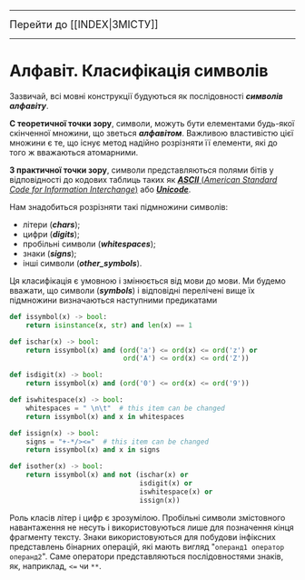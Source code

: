 ----
<font size="+1">Перейти до [[INDEX|ЗМІСТУ]]</font>

----
<H1>Алфавіт. Класифікація символів</H1>

Зазвичай, всі мовні конструкції будуються як послідовності ***символів алфавіту***.

**С теоретичної точки зору**, символи, можуть бути елементами будь-якої скінченної множини, що зветься ***алфавітом***. Важливою властивістю цієї множини є те, що існує метод надійно розрізняти її елементи, які до того ж вважаються атомарними.

**З практичної точки зору**, символи представляються полями бітів у відповідності до кодових таблиць таких як [***ASCII*** (*American Standard Code for Information Interchange*)](https://uk.wikipedia.org/wiki/ASCII) або [***Unicode***](https://uk.wikipedia.org/wiki/%D0%AE%D0%BD%D1%96%D0%BA%D0%BE%D0%B4).

Нам знадобиться розрізняти такі підмножини символів:
- літери (***chars***);
- цифри (***digits***);
- пробільні символи (***whitespaces***);
- знаки (***signs***);
- інші символи (***other_symbols***).

Ця класифікація є умовною і змінюється від мови до мови.
Ми будемо вважати, що символи (***symbols***) і відповідні перелічені вище їх підмножини визначаються наступними предикатами
```python
def issymbol(x) -> bool:
	return isinstance(x, str) and len(x) == 1

def ischar(x) -> bool:
	return issymbol(x) and (ord('a') <= ord(x) <= ord('z') or
	                        ord('A') <= ord(x) <= ord('Z'))

def isdigit(x) -> bool:
	return issymbol(x) and (ord('0') <= ord(x) <= ord('9'))

def iswhitespace(x) -> bool:
	whitespaces = " \n\t"  # this item can be changed
	return issymbol(x) and x in whitespaces

def issign(x) -> bool:
	signs = "+-*/><="  # this item can be changed
	return issymbol(x) and x in signs

def isother(x) -> bool:
	return issymbol(x) and not (ischar(x) or
								isdigit(x) or
								iswhitespace(x) or
								issign(x))
```

Роль класів літер і цифр є зрозумілою.
Пробільні символи змістовного навантаження не несуть і використовуються лише для позначення кінця фрагменту тексту.
Знаки використовуються для побудови інфіксних представлень бінарних операцій, які мають вигляд "`операнд1 оператор операнд2`". Саме оператори представляються послідовностями знаків, як, наприклад, `<=` чи `**`. 